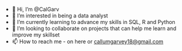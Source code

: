- 👋 Hi, I’m @CalGarv
- 👀 I’m interested in being a data analyst
- 🌱 I’m currently learning to advance my skills in SQL, R and Python
- 💞️ I’m looking to collaborate on projects that can help me learn and improve my skillset
- 📫 How to reach me - on here or callumgarvey18@gmail.com

<!---
CalGarv/CalGarv is a ✨ special ✨ repository because its `README.md` (this file) appears on your GitHub profile.
You can click the Preview link to take a look at your changes.
--->
